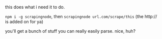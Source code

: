 this does what i need it to do.  

`npm i -g scrapingnode`, then `scrapingnode url.com/scrape/this` (the http:// is added on for ya)  

you'll get a bunch of stuff you can really easily parse. nice, huh?

